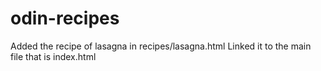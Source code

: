 # odin-recipes
Added the recipe of lasagna in recipes/lasagna.html
Linked it to the main file that is index.html